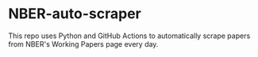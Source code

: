 # NBER-auto-scraper
 
This repo uses Python and GitHub Actions to automatically scrape papers from NBER's Working Papers page every day. 
